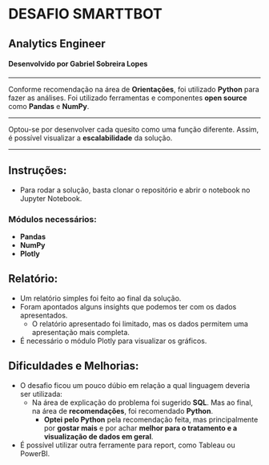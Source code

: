 # DESAFIO SMARTTBOT

## Analytics Engineer

#### Desenvolvido por Gabriel Sobreira Lopes

---

Conforme recomendação na área de **Orientações**, foi utilizado **Python** para fazer as análises.
Foi utilizado ferramentas e componentes **open source** como **Pandas** e **NumPy**.

---

Optou-se por desenvolver cada quesito como uma função diferente. Assim, é possível visualizar a **escalabilidade** da solução.

---

## Instruções:

- Para rodar a solução, basta clonar o repositório e abrir o notebook no Jupyter Notebook.

### Módulos necessários:

- **Pandas**
- **NumPy**
- **Plotly**

## Relatório:

- Um relatório simples foi feito ao final da solução.
- Foram apontados alguns insights que podemos ter com os dados apresentados.
  - O relatório apresentado foi limitado, mas os dados permitem uma apresentação mais completa.
- É necessário o módulo Plotly para visualizar os gráficos.

## Dificuldades e Melhorias:

- O desafio ficou um pouco dúbio em relação a qual linguagem deveria ser utilizada:
  - Na área de explicação do problema foi sugerido **SQL**. Mas ao final, na área de **recomendações**, foi recomendado **Python**.
    - **Optei pelo Python** pela recomendação feita, mas principalmente por **gostar mais** e por achar **melhor para o tratamento e a visualização de dados em geral**.
- É possível utilizar outra ferramente para report, como Tableau ou PowerBI.